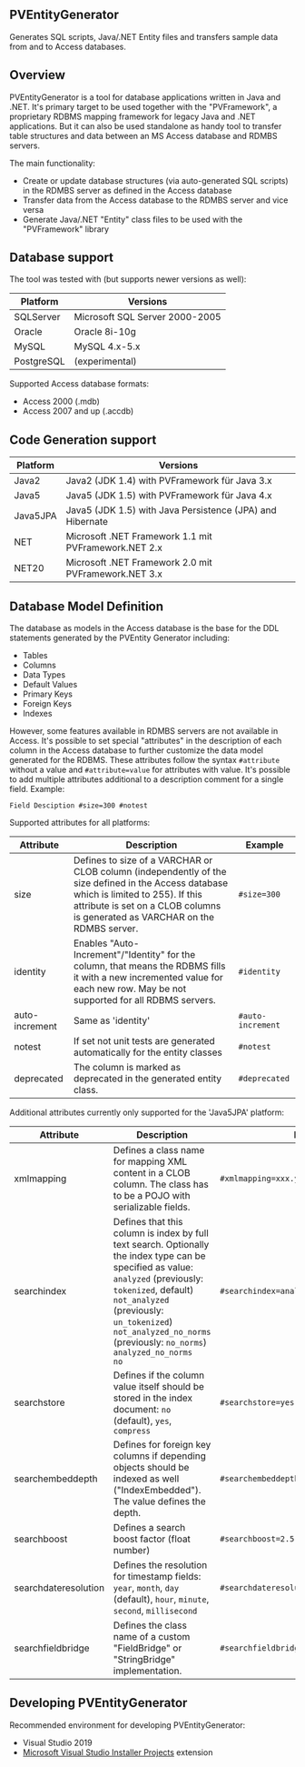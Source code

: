 PVEntityGenerator
-----------------

Generates SQL scripts, Java/.NET Entity files and transfers sample data from and to Access databases.

## Overview

PVEntityGenerator is a tool for database applications written in Java and .NET. It's primary target to be used together with the "PVFramework", a proprietary RDBMS mapping framework for legacy Java and .NET applications. But it can also be used standalone as handy tool to transfer table structures and data between an MS Access database and RDMBS servers.

The main functionality:

* Create or update database structures (via auto-generated SQL scripts) in the RDMBS server as defined in the Access database
* Transfer data from the Access database to the RDMBS server and vice versa
* Generate Java/.NET "Entity" class files to be used with the "PVFramework" library

## Database support

The tool was tested with (but supports newer versions as well):

| Platform   | Versions
|------------|--------------------------------
| SQLServer  | Microsoft SQL Server 2000-2005
| Oracle     | Oracle 8i-10g
| MySQL      | MySQL 4.x-5.x
| PostgreSQL | (experimental)

Supported Access database formats:
* Access 2000 (.mdb)
* Access 2007 and up (.accdb)

## Code Generation support

| Platform   | Versions
|------------|--------------------------------
| Java2      | Java2 (JDK 1.4) with PVFramework für Java 3.x
| Java5      | Java5 (JDK 1.5) with PVFramework für Java 4.x
| Java5JPA   | Java5 (JDK 1.5) with Java Persistence (JPA) and Hibernate
| NET        | Microsoft .NET Framework 1.1 mit PVFramework.NET 2.x
| NET20      | Microsoft .NET Framework 2.0 mit PVFramework.NET 3.x

## Database Model Definition

The database as models in the Access database is the base for the DDL statements generated by the PVEntity Generator including:
* Tables
* Columns
* Data Types
* Default Values
* Primary Keys
* Foreign Keys
* Indexes

However, some features available in RDMBS servers are not available in Access. It's possible to set special "attributes" in the description of each column in the Access database to further customize the data model generated for the RDBMS. These attributes follow the syntax `#attribute` without a value and `#attribute=value` for attributes with value. It's possible to add multiple attributes additional to a description comment for a single field. Example:

```
Field Desciption #size=300 #notest
```

Supported attributes for all platforms:

| Attribute      | Description | Example
|----------------|-------------|----------
| size           | Defines to size of a VARCHAR or CLOB column (independently of the size defined in the Access database which is limited to 255). If this attribute is set on a CLOB columns is generated as VARCHAR on the RDMBS server. | `#size=300`
| identity       | Enables "Auto-Increment"/"Identity" for the column, that means the RDBMS fills it with a new incremented value for each new row. May be not supported for all RDBMS servers. | `#identity`
| auto-increment | Same as 'identity' | `#auto-increment`
| notest         | If set not unit tests are generated automatically for the entity classes | `#notest`
| deprecated     | The column is marked as deprecated in the generated entity class. | `#deprecated`

Additional attributes currently only supported for the 'Java5JPA' platform:

| Attribute            | Description | Example
|----------------------|-------------|----------
| xmlmapping           | Defines a class name for mapping XML content in a CLOB column. The class has to be a POJO with serializable fields. | `#xmlmapping=xxx.yyy.MappingClass`
| searchindex          | Defines that this column is index by full text search. Optionally the index type can be specified as value:<br>`analyzed` (previously: `tokenized`, default)<br>`not_analyzed` (previously: `un_tokenized`)<br>`not_analyzed_no_norms` (previously: `no_norms`)<br>`analyzed_no_norms`<br>`no` | `#searchindex=analyzed`
| searchstore          | Defines if the column value itself should be stored in the index document: `no` (default), `yes`, `compress` | `#searchstore=yes`
| searchembeddepth     | Defines for foreign key columns if depending objects should be indexed as well ("IndexEmbedded"). The value defines the depth. | `#searchembeddepth=1`
| searchboost          | Defines a search boost factor (float number) | `#searchboost=2.5`
| searchdateresolution | Defines the resolution for timestamp fields: `year`, `month`, `day` (default), `hour`, `minute`, `second`, `millisecond` | `#searchdateresolution=day`
| searchfieldbridge    | Defines the class name of a custom  "FieldBridge" or "StringBridge" implementation. | `#searchfieldbridge=xx.yy.FieldBridgeImpl`


## Developing PVEntityGenerator

Recommended environment for developing PVEntityGenerator:
* Visual Studio 2019
* [Microsoft Visual Studio Installer Projects](https://marketplace.visualstudio.com/items?itemName=VisualStudioClient.MicrosoftVisualStudio2017InstallerProjects) extension
